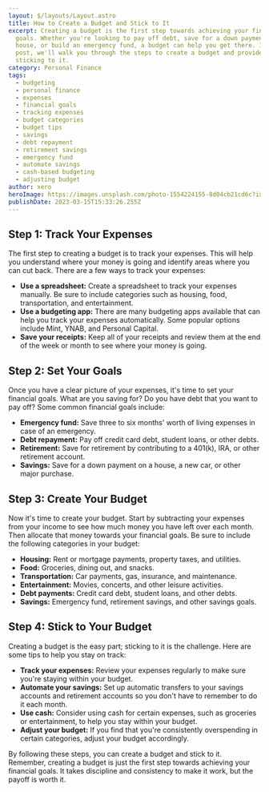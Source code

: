```yaml
---
layout: $/layouts/Layout.astro
title: How to Create a Budget and Stick to It
excerpt: Creating a budget is the first step towards achieving your financial
  goals. Whether you're looking to pay off debt, save for a down payment on a
  house, or build an emergency fund, a budget can help you get there. In this
  post, we'll walk you through the steps to create a budget and provide tips for
  sticking to it.
category: Personal Finance
tags:
  - budgeting
  - personal finance
  - expenses
  - financial goals
  - tracking expenses
  - budget categories
  - budget tips
  - savings
  - debt repayment
  - retirement savings
  - emergency fund
  - automate savings
  - cash-based budgeting
  - adjusting budget
author: xero
heroImage: https://images.unsplash.com/photo-1554224155-8d04cb21cd6c?ixlib=rb-4.0.3&ixid=MnwxMjA3fDB8MHxwaG90by1wYWdlfHx8fGVufDB8fHx8&auto=format&fit=crop&w=1170&q=80
publishDate: 2023-03-15T15:33:26.255Z
---
```

## Step 1: Track Your Expenses

The first step to creating a budget is to track your expenses. This will help you understand where your money is going and identify areas where you can cut back. There are a few ways to track your expenses:

* **Use a spreadsheet:** Create a spreadsheet to track your expenses manually. Be sure to include categories such as housing, food, transportation, and entertainment.
* **Use a budgeting app:** There are many budgeting apps available that can help you track your expenses automatically. Some popular options include Mint, YNAB, and Personal Capital.
* **Save your receipts:** Keep all of your receipts and review them at the end of the week or month to see where your money is going.

## Step 2: Set Your Goals

Once you have a clear picture of your expenses, it's time to set your financial goals. What are you saving for? Do you have debt that you want to pay off? Some common financial goals include:

* **Emergency fund:** Save three to six months' worth of living expenses in case of an emergency.
* **Debt repayment:** Pay off credit card debt, student loans, or other debts.
* **Retirement:** Save for retirement by contributing to a 401(k), IRA, or other retirement account.
* **Savings:** Save for a down payment on a house, a new car, or other major purchase.

## Step 3: Create Your Budget

Now it's time to create your budget. Start by subtracting your expenses from your income to see how much money you have left over each month. Then allocate that money towards your financial goals. Be sure to include the following categories in your budget:

* **Housing:** Rent or mortgage payments, property taxes, and utilities.
* **Food:** Groceries, dining out, and snacks.
* **Transportation:** Car payments, gas, insurance, and maintenance.
* **Entertainment:** Movies, concerts, and other leisure activities.
* **Debt payments:** Credit card debt, student loans, and other debts.
* **Savings:** Emergency fund, retirement savings, and other savings goals.

## Step 4: Stick to Your Budget

Creating a budget is the easy part; sticking to it is the challenge. Here are some tips to help you stay on track:

* **Track your expenses:** Review your expenses regularly to make sure you're staying within your budget.
* **Automate your savings:** Set up automatic transfers to your savings accounts and retirement accounts so you don't have to remember to do it each month.
* **Use cash:** Consider using cash for certain expenses, such as groceries or entertainment, to help you stay within your budget.
* **Adjust your budget:** If you find that you're consistently overspending in certain categories, adjust your budget accordingly.

By following these steps, you can create a budget and stick to it. Remember, creating a budget is just the first step towards achieving your financial goals. It takes discipline and consistency to make it work, but the payoff is worth it.